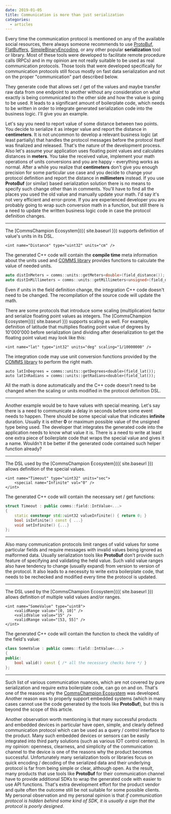 ```yaml
---
date: 2019-01-05
title: Communication is more than just serialization
categories:
  - articles
---
```

Every time the communication protocol is mentioned on any of the available
social resources, there always someone recommends to use
[ProtoBuf](https://developers.google.com/protocol-buffers/), 
[FlatBuffers](https://google.github.io/flatbuffers/),
[SimpleBinaryEncoding](https://github.com/real-logic/simple-binary-encoding),
or any other popular **serialization** tool or library. Most of these tools
were developed to facilitate remote procedure calls (RPCs) and in my 
opinion are not really suitable to be used as real communication protocols.
Those tools that were developed specifically for communication protocols still
focus mostly on fast data serialization and not on the proper "communication" part
described below.

They generate code that allows set / get of the values and maybe transfer raw 
data from one endpoint to another without any consideration on what exactly 
is being communicated to the other side and how the value is going to be used.
It leads to a significant amount of boilerplate code, which needs to be
written in order to integrate generated serialization code into the 
business logic. I'll give you an example.

Let's say you need to report value of some distance
between two points. You decide to serialize it as integer value and report
the distance in **centimeters**. It is not uncommon to develop a relevant business
logic (at least partially) that handles the protocol messages before the 
protocol itself was finalized and released. That's the nature of the development
process. Also let's assume your application uses floating point values and calculates
distances in **meters**. You take the received value, implement your math operations of 
units conversions and you are happy - everything works as normal. After a 
while you realize that **centimeters** don't give you enough precision for
some particular use case and you decide to change your protocol definition and 
report the distance in **millimeters** instead. If you use **ProtoBuf** (or similar) based
serialization solution there is no means to specify such change other than in comments.
You'll have to find all the places you used the old
value and manually update your math. I'd say it's not very efficient and
error-prone. If you are experienced developer you are
probably going to wrap such conversion math in a function, but still there is a need
to update the written business logic code in case the protocol definition changes.

----

The [CommsChampion Ecosystem]({{ site.baseurl }}) supports definition of value's units
in its DSL.
```
<int name="Distance" type="uint32" units="cm" />
```
The generated C++ code will contain the **compile time** meta information about the
units used and [COMMS library](https://github.com/commschamp/comms_champion#comms-library)
provides functions to calculate the value of needed units.
```cpp
auto distInMeters = comms::units::getMeters<double>(field_distance());
auto distInMillimeters = comms::units::getMillimeters<unsigned>(field_distance());
```
Even if units in the field definition change, the integration C++ code doesn't 
need to be changed. The recompilation of the source code will update the math.

There are some protocols that introduce some scaling (multiplication) factor and 
serialize floating point values as integers. 
The [CommsChampion Ecosystem]({{ site.baseurl }}) supports scaling as well.
For example, definition of latitude that multiplies floating point value
of degrees by 10'000'000 before serialization (and dividing after deserialization
to get the floating point value) may look like this:
```
<int name="lat" type="int32" units="deg" scaling="1/10000000" />
```
The integration code may use unit conversion functions provided by the 
[COMMS library](https://github.com/commschamp/comms_champion#comms-library)
to perform the right math.
```
auto latInDegrees = comms::units::getDegrees<double>(field_lat());
auto latInRadians = comms::units::getRadians<double>(field_lat());
``` 
All the math is done automatically and the C++ code doesn't need to be changed
when the scaling or units modified in the protocol definition DSL.

----

Another example would be to have values with special meaning. Let's say 
there is a need to communicate a delay in seconds before some event needs to 
happen. There should be some special value that indicates **infinite**
duration. Usually it is either **0** or maximum possible value of the
unsigned type being used. The developer that integrates the generated code into
the application needs to know what value it is. There is a need to write
at least one extra piece of boilerplate code that wraps the special value
and gives it a name. Wouldn't it be better if the generated code
contained such helper function already?

----

The DSL used by the [CommsChampion Ecosystem]({{ site.baseurl }}) allows
definition of the special values.
```
<int name="Timeout" type="uint32" units="sec">
    <special name="Infinite" val="0" />
</int>
```
The generated C++ code will contain the necessary set / get functions:
```cpp
struct Timeout : public comms::field::IntValue<...> 
{
    static constexpr std::uint32 valueInfinite() { return 0; }
    bool isInfinite() const { ...}
    void setInfinite() {...}
};
```
----


Also many communication protocols limit ranges of valid values for some
particular fields and require messages with invalid values being ignored as
malformed data. Usually serialization tools like **ProtoBuf** don't
provide such feature of specifying and validating the held value. Such valid
value ranges also have tendency to change (usually expand) from version to
version of the protocol. It also leads to a necessity to write extra boilerplate
code, that needs to be rechecked and modified every time the protocol is updated.

----

The DSL used by the [CommsChampion Ecosystem]({{ site.baseurl }}) allows
definition of multiple valid values and/or ranges.
```
<int name="SomeValue" type="uint8">
    <validRange value="[0, 10]" />
    <validValue value="15" />
    <validRange value="[53, 55]" />
</int>
```
The generated C++ code will contain the function to check the validity of the
field's value:
```cpp
class SomeValue : public comms::field::IntValue<...> 
{
public:
    bool valid() const { /* all the necessary checks here */ }
};
```
----

Such list of various communication nuances, which are not covered by pure
serialization and require extra boilerplate code, can go on and on. That's 
one of the reasons why the [CommsChampion Ecosystem](https://commschamp.github.io)
was developed. Another reason was to properly support embedded systems (which
in many cases cannot use the code generated by the tools like **ProtoBuf**), but
this is beyond the scope of this article.

Another observation worth mentioning is that many successful products and 
embedded devices in particular have open, simple, and clearly defined communication protocol
which can be used as a query / control interface to the product. Many such
embedded devices or sensors can be easily integrated into third party
solutions (such as various IOT control centers). In my opinion: openness, clearness,
and simplicity of the communication channel to the device is one of the 
reasons why the product becomes successful. Unfortunately many serialization 
tools or libraries focus on quick encoding / decoding of the serialized data
and their underlying protocol is far from being simple or clear, although open.
As the result, many products that use tools like **ProtoBuf** for their
communication channel have to provide additional SDKs to wrap the generated code
with easier to use API functions. That's extra development effort for the
product vendor and quite often the outcome still be not suitable for some
possible clients. My personal observation and my personal opinion is that _if
communication protocol is hidden behind some kind of SDK, it is usually a sign that
the protocol is poorly designed_.




